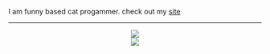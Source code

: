 I am funny based cat progammer.
check out my <a href="https://nekaoumike.dev">site</a>

<hr />

<p align="center">
  <a href="https://skillicons.dev">
    <img src="https://skillicons.dev/icons?i=cpp,js,html,cs,java" />
    <br />
  </a>
  <img src ="https://jewishlewish.github.io/Fullmoon/assets/img/Mewgem.svg">
</p>
<br />
<!-- 
<p align="center">
    <img src="https://github-readme-stats.vercel.app/api?username=NekaouMike&theme=merko&show_icons=true" />
</p> -->

